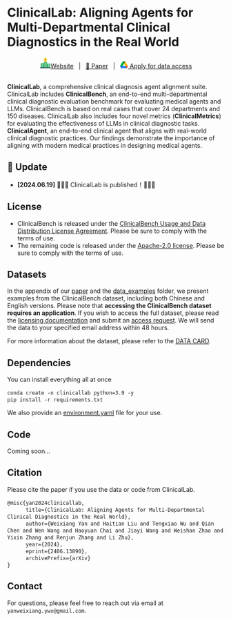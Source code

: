 # ClinicalLab: Aligning Agents for Multi-Departmental Clinical Diagnostics in the Real World

<div align="center">
    <a href=""><img src="./images/leaderboard.png">Website</a> &nbsp;&nbsp;|&nbsp;&nbsp;
    <a href="https://arxiv.org/pdf/2406.13890">📄 Paper</a> &nbsp;&nbsp;|&nbsp;&nbsp;
    <a href="https://forms.gle/Tkq5UTinW7bBB6388"><img src="./images/google_drive.png"> Apply for data access</a>
</div>

<br>

**ClinicalLab**, a comprehensive clinical diagnosis agent alignment suite. ClinicalLab includes **ClinicalBench**, an end-to-end multi-departmental clinical diagnostic evaluation benchmark for evaluating medical agents and LLMs. ClinicalBench is based on real cases that cover 24 departments and 150 diseases. ClinicalLab also includes four novel metrics (**ClinicalMetrics**) for evaluating the effectiveness of LLMs in clinical diagnostic tasks. **ClinicalAgent**, an end-to-end clinical agent that aligns with real-world clinical diagnostic practices. Our findings demonstrate the importance of aligning with modern medical practices in designing medical agents.

## 🌈 Update

* **[2024.06.19]** 🎉🎉🎉 ClinicalLab is published！🎉🎉🎉

## License

- ClinicalBench is released under the [ClinicalBench Usage and Data Distribution License Agreement](./DATA_LICENSE.pdf). Please be sure to comply with the terms of use.
- The remaining code is released under the [Apache-2.0 license](./CODE_LICENSE). Please be sure to comply with the terms of use.

## Datasets

In the appendix of our <a href="https://arxiv.org/pdf/2406.13890">paper</a> and the [data_examples](./data_examples) folder, we present examples from the ClinicalBench dataset, including both Chinese and English versions. Please note that **accessing the ClinicalBench dataset requires an application**. If you wish to access the full dataset, please read the [licensing documentation](./DATA_LICENSE.pdf) and submit an [access request](https://forms.gle/Tkq5UTinW7bBB6388). We will send the data to your specified email address within 48 hours.

For more information about the dataset, please refer to the [DATA CARD](./data_examples/DATASET_CARD.md).

## Dependencies

You can install everything all at once
```
conda create -n clinicallab python=3.9 -y
pip install -r requirements.txt
```

We also provide an [environment.yaml](./environment.yaml) file for your use.

## Code

Coming soon...




## Citation

Please cite the paper if you use the data or code from ClinicalLab.

```
@misc{yan2024clinicallab,
      title={ClinicalLab: Aligning Agents for Multi-Departmental Clinical Diagnostics in the Real World}, 
      author={Weixiang Yan and Haitian Liu and Tengxiao Wu and Qian Chen and Wen Wang and Haoyuan Chai and Jiayi Wang and Weishan Zhao and Yixin Zhang and Renjun Zhang and Li Zhu},
      year={2024},
      eprint={2406.13890},
      archivePrefix={arXiv}
}
```

## Contact

For questions, please feel free to reach out via email at ``yanweixiang.ywx@gmail.com``.


